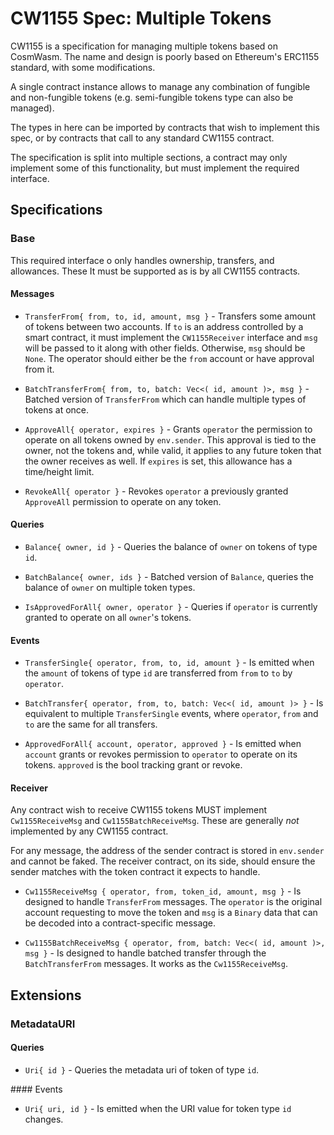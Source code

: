 # CW1155 Spec: Multiple Tokens

CW1155 is a specification for managing multiple tokens based on CosmWasm.
The name and design is poorly based on Ethereum's ERC1155 standard, with some 
modifications. 

A single contract instance allows to manage any combination of fungible and 
non-fungible tokens (e.g. semi-fungible tokens type can also be managed).

The types in here can be imported by contracts that wish to implement this 
spec, or by contracts that call to any standard CW1155 contract.

The specification is split into multiple sections, a contract may only
implement some of this functionality, but must implement the required 
interface.

## Specifications

### Base

This required interface o only handles ownership, transfers, and allowances.
These It must be supported as is by all CW1155 contracts.

#### Messages

- `TransferFrom{ from, to, id, amount, msg }` - Transfers some amount of 
tokens between two accounts. If `to` is an address controlled by a smart 
contract, it must implement the `CW1155Receiver` interface and `msg` will be 
passed to it along with other fields. Otherwise, `msg` should be `None`. The
operator should either be the `from` account or have approval from it.

- `BatchTransferFrom{ from, to, batch: Vec<( id, amount )>, msg }` - Batched 
version of `TransferFrom` which can handle multiple types of tokens at once.

- `ApproveAll{ operator, expires }` - Grants `operator` the permission to 
operate on all tokens owned by `env.sender`. This approval is tied to the 
owner, not the tokens and, while valid, it applies to any future token that 
the owner receives as well. If `expires` is set, this allowance has a 
time/height limit.

- `RevokeAll{ operator }` - Revokes `operator` a previously granted `ApproveAll` 
permission to operate on any token.

#### Queries

- `Balance{ owner, id }` - Queries the balance of `owner` on tokens of type `id`.

- `BatchBalance{ owner, ids }` - Batched version of `Balance`, queries the 
balance of `owner` on multiple token types.

- `IsApprovedForAll{ owner, operator }` - Queries if `operator` is currently 
granted to operate on all `owner`'s tokens.

#### Events

- `TransferSingle{ operator, from, to, id, amount }` - Is emitted when the `amount`
of tokens of type `id` are transferred from `from` to `to` by `operator`.

- `BatchTransfer{ operator, from, to, batch: Vec<( id, amount )> }` - Is equivalent
to multiple `TransferSingle` events, where `operator`, `from` and `to` are the 
same for all transfers.

- `ApprovedForAll{ account, operator, approved }` - Is emitted when `account` 
grants or revokes permission to `operator` to operate on its tokens. `approved`
is the bool tracking grant or revoke.

#### Receiver

Any contract wish to receive CW1155 tokens MUST implement 
`Cw1155ReceiveMsg` and `Cw1155BatchReceiveMsg`.
These are generally *not* implemented by any CW1155 contract.

For any message, the address of the sender contract is stored in `env.sender`
and cannot be faked. The receiver contract, on its side, should ensure the 
sender matches with the token contract it expects to handle.

- `Cw1155ReceiveMsg { operator, from, token_id, amount, msg }` - Is designed to
handle `TransferFrom` messages. The `operator` is the original account 
requesting to move the token and `msg` is a `Binary` data that can be decoded 
into a contract-specific message.

- `Cw1155BatchReceiveMsg { operator, from, batch: Vec<( id, amount )>, msg }` -
Is designed to handle batched transfer through the `BatchTransferFrom` 
messages. It works as the `Cw1155ReceiveMsg`.

## Extensions

### MetadataURI

#### Queries

- `Uri{ id }` - Queries the metadata uri of token of type `id`.

#### Events

- `Uri{ uri, id }` - Is emitted when the URI value for token type `id` changes.